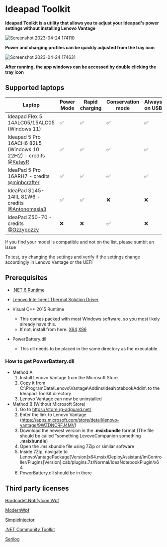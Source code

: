 # Ideapad Toolkit

**Ideapad Toolkit is a utility that allows you to adjust your Ideapad's power settings without installing Lenovo Vantage**

![Screenshot 2023-04-24 174110](https://user-images.githubusercontent.com/62750643/234048210-32a98b8a-7e24-4ba3-8990-a25ecdd8a2f9.png)

**Power and charging profiles can be quickly adjusted from the tray icon**

![Screenshot 2023-04-24 174631](https://user-images.githubusercontent.com/62750643/234049214-1324dc57-b3fd-4f8f-9fb0-8a419e2e9d32.png)

**After running, the app windows can be accessed by double clicking the tray icon**
## Supported laptops
| Laptop | Power Mode | Rapid charging | Conservation mode | Always on USB |
| --- | --- | --- | --- | --- |
| Ideapad Flex 5 14ALC05/15ALC05 (Windows 11) | ✅ | ✅ | ✅ | ✅ |
| Ideapad 5 Pro 16ACH6 82L5 (Windows 10 22H2) - credits [@KatayR](https://github.com/KatayR) | ✅ | ✅ | ✅ | ✅ |
| IdeaPad 5 Pro 16ARH7 - credits [@minbcrafter](https://github.com/minbcrafter) | ✅ | ✅ | ✅ | ✅ |
| IdeaPad S145-14IIL 81W6 - credits [@Antonomasia3](https://github.com/Antonomasia3) | ✅ | ✅ | ❌ | ❌ |
| IdeaPad Z50-70 - credits [@Ozzypozzy](https://github.com/Ozzypozzy) | ❌ | ❌ | ✅ | ❌ |

If you find your model is compatible and not on the list, please sumbit an issue

To test, try changing the settings and verify if the settings change accordingly in Lenovo Vantage or the UEFI

## Prerequisites
- [.NET 6 Runtime](https://dotnet.microsoft.com/en-us/download/dotnet/thank-you/runtime-6.0.9-windows-x64-installer)

- [Lenovo Intelligent Thermal Solution Driver](https://www.google.com/search?q=lenovo+<YOUR+MODEL>+intelligent+thermal+solution+driver+download)

- Visual C++ 2015 Runtime
  - This comes packed with most Windows software, so you most likely already have this.
  - If not, install from here: [X64](https://aka.ms/vs/17/release/vc_redist.x64.exe) [X86](https://aka.ms/vs/17/release/vc_redist.x86.exe)

- PowerBattery.dll
  - This dll needs to be placed in the same directory as the executable
  
### How to get PowerBattery.dll
- Method A
  1. Install Lenovo Vantage from the Microsoft Store
  2. Copy it from C:\ProgramData\Lenovo\Vantage\Addins\IdeaNotebookAddin\ to the Ideapad Toolkit directory
  3. Lenovo Vantage can now be uninstalled
- Method B (Without Microsoft Store)
  1.  Go to https://store.rg-adguard.net/
  2.  Enter the link to Lenovo Vantage (https://apps.microsoft.com/store/detail/lenovo-vantage/9WZDNCRFJ4MV)
  3.  Download the newest version in the **.msixbundle** format (The file should be called "something LevovoCompanion something **.msixbundle**)
  4.  Open the .msixbundle file using 7Zip or similar software
  5.  Inside 7Zip, navigate to LenovoVantagePackage\[Version\]x64.msix/DeployAssistant/ImController/Plugins\[Version\].cab/plugins.7z/Normal/IdeaNotebookPlugin/x64
  6.  PowerBattery.dll should be in there


 ## Third party licenses
 [Hardcodet.NotifyIcon.Wpf](https://github.com/hardcodet/wpf-notifyicon/blob/develop/LICENSE)
 
 [ModernWpf](https://github.com/Kinnara/ModernWpf/blob/master/LICENSE)
 
 [SimpleInjector](https://github.com/simpleinjector/SimpleInjector/blob/master/LICENSE)
 
 [.NET Community Toolkit](https://github.com/CommunityToolkit/dotnet/blob/main/License.md)
 
 [Serilog](https://github.com/serilog/serilog/blob/dev/LICENSE)

